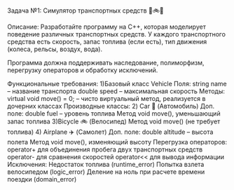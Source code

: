 Задача №1: Симулятор транспортных средств 🚗🚲🚁

Описание:
Разработайте программу на C++, которая моделирует поведение различных транспортных средств. 
У каждого транспортного средства есть скорость, запас топлива (если есть), тип движения (колеса, рельсы, воздух, вода).

Программа должна поддерживать наследование, полиморфизм, перегрузку операторов и обработку исключений.

Функциональные требования:
  1)Базовый класс Vehicle
    Поля: string name – название транспорта
          double speed – максимальная скорость
    Методы:
          virtual void move() = 0; – чисто виртуальный метод, реализуется в дочерних классах
    Производные классы:
   2) Car 🚗 (Автомобиль)
          Доп. поле: double fuel – уровень топлива
          Метод void move(), уменьшающий запас топлива
    3)Bicycle 🚲 (Велосипед)
          Метод void move() (не требует топлива)
   4) Airplane ✈️ (Самолет)
          Доп. поле: double altitude – высота полета
          Метод void move(), изменяющий высоту
    Перегрузка операторов:
        operator+ для объединения пробега двух транспортных средств
        operator- для сравнения скоростей
        operator<< для вывода информации
    Исключения:
        Недостаток топлива (runtime_error)
        Попытка взлета велосипедом (logic_error)
        Деление на ноль при расчете времени поездки (domain_error)
